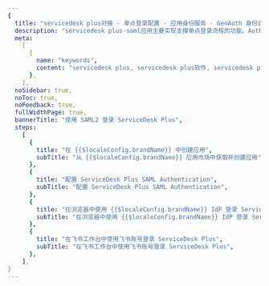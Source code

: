 ```yaml
---
{
  title: "servicedesk plus对接 - 单点登录配置 - 应用身份服务 - GenAuth 身份云",
  description: "servicedesk plus-saml应用主要实现支撑单点登录流程的功能。Authing合作网络提供 servicedesk plus对接，单点登录，SSO，实现应用的快捷登录、免密登录，提升员工办公体验、增强用户体验，增强企业数字化服务水平。",
  meta:
    [
      {
        name: "keywords",
        content: "servicedesk plus, servicedesk plus软件, servicedesk plusSaaS, SSO,应用身份服务,单点登录配置,Authing身份云",
      },
    ],
  noSidebar: true,
  noToc: true,
  noFeedback: true,
  fullWidthPage: true,
  bannerTitle: "使用 SAML2 登录 ServiceDesk Plus",
  steps:
    [
      {
        title: "在 {{$localeConfig.brandName}} 中创建应用",
        subTitle: "从 {{$localeConfig.brandName}} 应用市场中获取并创建应用",
      },
      {
        title: "配置 ServiceDesk Plus SAML Authentication",
        subTitle: "配置 ServiceDesk Plus SAML Authentication",
      },
      {
        title: "在浏览器中使用 {{$localeConfig.brandName}} IdP 登录 ServiceDesk Plus",
        subTitle: "在浏览器中使用 {{$localeConfig.brandName}} IdP 登录 ServiceDesk Plus",
      },
      {
        title: "在飞书工作台中使用飞书账号登录 ServiceDesk Plus",
        subTitle: "在飞书工作台中使用飞书账号登录 ServiceDesk Plus",
      },
    ],
}
---
```


<IntegrationDetail/>
